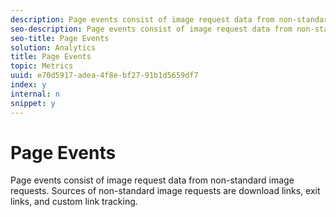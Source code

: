 ```yaml
---
description: Page events consist of image request data from non-standard image requests. Sources of non-standard image requests are download links, exit links, and custom link tracking.
seo-description: Page events consist of image request data from non-standard image requests. Sources of non-standard image requests are download links, exit links, and custom link tracking.
seo-title: Page Events
solution: Analytics
title: Page Events
topic: Metrics
uuid: e70d5917-adea-4f8e-bf27-91b1d5659df7
index: y
internal: n
snippet: y
---
```


# Page Events

Page events consist of image request data from non-standard image requests. Sources of non-standard image requests are download links, exit links, and custom link tracking.

